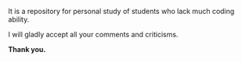 It is a repository for personal study of students who lack much coding ability.


I will gladly accept all your comments and criticisms.


<b>Thank you.</b>
